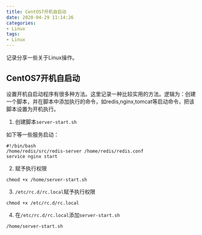 ```yaml
---
title: CentOS7开机自启动
date: 2020-04-29 11:14:26
categories: 
- Linux
tags: 
- Linux
---
```

记录分享一些关于Linux操作。
<!-- more -->

## CentOS7开机自启动

设置开机自启动程序有很多种方法。这里记录一种比较实用的方法。逻辑为：创建一个脚本，并在脚本中添加执行的命令，如redis,nginx,tomcat等启动命令，把该脚本设置为开机执行。

1. 创建脚本`server-start.sh`

如下等一些服务启动：

```shell
#!/bin/bash
/home/redis/src/redis-server /home/redis/redis.conf
service nginx start
```

2. 赋予执行权限

```shell
chmod +x /home/server-start.sh
```

3. `/etc/rc.d/rc.local`赋予执行权限

```shell
chmod +x /etc/rc.d/rc.local
```

4. 在`/etc/rc.d/rc.local`添加`server-start.sh`

```shell
/home/server-start.sh
``` 


